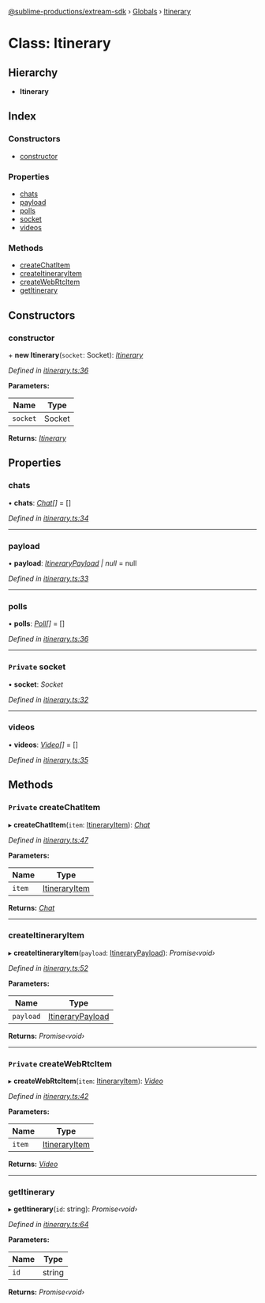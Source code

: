 [@sublime-productions/extream-sdk](../README.md) › [Globals](../globals.md) › [Itinerary](itinerary.md)

# Class: Itinerary

## Hierarchy

* **Itinerary**

## Index

### Constructors

* [constructor](itinerary.md#constructor)

### Properties

* [chats](itinerary.md#chats)
* [payload](itinerary.md#payload)
* [polls](itinerary.md#polls)
* [socket](itinerary.md#private-socket)
* [videos](itinerary.md#videos)

### Methods

* [createChatItem](itinerary.md#private-createchatitem)
* [createItineraryItem](itinerary.md#createitineraryitem)
* [createWebRtcItem](itinerary.md#private-createwebrtcitem)
* [getItinerary](itinerary.md#getitinerary)

## Constructors

###  constructor

\+ **new Itinerary**(`socket`: Socket): *[Itinerary](itinerary.md)*

*Defined in [itinerary.ts:36](https://github.com/Extream-SaaS/ex-sdk/blob/954d97e/src/itinerary.ts#L36)*

**Parameters:**

Name | Type |
------ | ------ |
`socket` | Socket |

**Returns:** *[Itinerary](itinerary.md)*

## Properties

###  chats

• **chats**: *[Chat](chat.md)[]* = []

*Defined in [itinerary.ts:34](https://github.com/Extream-SaaS/ex-sdk/blob/954d97e/src/itinerary.ts#L34)*

___

###  payload

• **payload**: *[ItineraryPayload](../interfaces/itinerarypayload.md) | null* = null

*Defined in [itinerary.ts:33](https://github.com/Extream-SaaS/ex-sdk/blob/954d97e/src/itinerary.ts#L33)*

___

###  polls

• **polls**: *[Poll](poll.md)[]* = []

*Defined in [itinerary.ts:36](https://github.com/Extream-SaaS/ex-sdk/blob/954d97e/src/itinerary.ts#L36)*

___

### `Private` socket

• **socket**: *Socket*

*Defined in [itinerary.ts:32](https://github.com/Extream-SaaS/ex-sdk/blob/954d97e/src/itinerary.ts#L32)*

___

###  videos

• **videos**: *[Video](video.md)[]* = []

*Defined in [itinerary.ts:35](https://github.com/Extream-SaaS/ex-sdk/blob/954d97e/src/itinerary.ts#L35)*

## Methods

### `Private` createChatItem

▸ **createChatItem**(`item`: [ItineraryItem](../interfaces/itineraryitem.md)): *[Chat](chat.md)*

*Defined in [itinerary.ts:47](https://github.com/Extream-SaaS/ex-sdk/blob/954d97e/src/itinerary.ts#L47)*

**Parameters:**

Name | Type |
------ | ------ |
`item` | [ItineraryItem](../interfaces/itineraryitem.md) |

**Returns:** *[Chat](chat.md)*

___

###  createItineraryItem

▸ **createItineraryItem**(`payload`: [ItineraryPayload](../interfaces/itinerarypayload.md)): *Promise‹void›*

*Defined in [itinerary.ts:52](https://github.com/Extream-SaaS/ex-sdk/blob/954d97e/src/itinerary.ts#L52)*

**Parameters:**

Name | Type |
------ | ------ |
`payload` | [ItineraryPayload](../interfaces/itinerarypayload.md) |

**Returns:** *Promise‹void›*

___

### `Private` createWebRtcItem

▸ **createWebRtcItem**(`item`: [ItineraryItem](../interfaces/itineraryitem.md)): *[Video](video.md)*

*Defined in [itinerary.ts:42](https://github.com/Extream-SaaS/ex-sdk/blob/954d97e/src/itinerary.ts#L42)*

**Parameters:**

Name | Type |
------ | ------ |
`item` | [ItineraryItem](../interfaces/itineraryitem.md) |

**Returns:** *[Video](video.md)*

___

###  getItinerary

▸ **getItinerary**(`id`: string): *Promise‹void›*

*Defined in [itinerary.ts:64](https://github.com/Extream-SaaS/ex-sdk/blob/954d97e/src/itinerary.ts#L64)*

**Parameters:**

Name | Type |
------ | ------ |
`id` | string |

**Returns:** *Promise‹void›*

